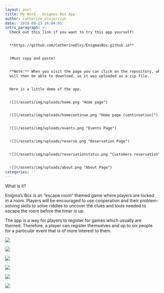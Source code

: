 ```yaml
---
layout: post
title: My Work - Enigmas Box App
author: catherine_olejarczyk
date: '2019-09-13 16:04:05'
intro_paragraph: >-
  Check out this link if you want to try this app yourself!


  **https://github.com/CatherineOlej/EnigmasBox.github.io** 


  (Must copy and paste) 


  **Note:** When you visit the page you can click on the repository, which you
  will then be able to download, as it was uploaded as a zip file.


  Here is a little demo of the app.


  ![](/assets/img/uploads/home.png "Home page")


  ![](/assets/img/uploads/homecontinue.png "Home page (continuation)")


  ![](/assets/img/uploads/events.png "Events Page")


  ![](/assets/img/uploads/reserve.png "Reservation Page")


  ![](/assets/img/uploads/reservationstatus.png "Customers reservation")


  ![](/assets/img/uploads/about.png "About Page")
categories: ''
---
```

What is it?

Enigma’s Box is an “escape room” themed game where players are locked in a room. Players will be encouraged to use cooperation and their problem-solving skills to solve riddles to uncover the clues and tools needed to escape the room before the timer is up. 

The app is a way for players to register for games which usually are themed. Therefore, a player can register themselves and up to six people for a particular event that is of more interest to them.

![](/assets/img/uploads/home.png)

![](/assets/img/uploads/homecontinue.png)

![](/assets/img/uploads/events.png)

![](/assets/img/uploads/reserve.png)

![](/assets/img/uploads/reservationstatus.png)

![](/assets/img/uploads/about.png)
